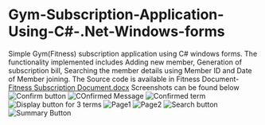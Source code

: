 # Gym-Subscription-Application-Using-C#-.Net-Windows-forms
Simple Gym(Fitness) subscription application using C# windows forms. The functionality implemented includes Adding new member, Generation of subscription bill, Searching the member details using Member ID and Date of Member joining.
The Source code is available in Fitness Document-[Fitness Subscription Document.docx](https://github.com/AdarshRajaramHegde/Gym-Subscription-Application-Using-C-.Net-Windows-forms/files/6003890/Fitness.Subscription.Document.docx)
Screenshots can be found below
![Confirm button](https://user-images.githubusercontent.com/76851960/108381287-92e4cf00-71ff-11eb-8e8f-8ff84c626f84.PNG)
![COnfirmed Message](https://user-images.githubusercontent.com/76851960/108381290-937d6580-71ff-11eb-9eda-71d5927e4b53.PNG)
![Confirmed term](https://user-images.githubusercontent.com/76851960/108381291-937d6580-71ff-11eb-86b0-a5ccc9a10f4d.PNG)
![Display button for 3 terms](https://user-images.githubusercontent.com/76851960/108381292-9415fc00-71ff-11eb-922d-82ed6db18b36.PNG)
![Page1](https://user-images.githubusercontent.com/76851960/108381293-9415fc00-71ff-11eb-9cd3-933777b5c9b4.PNG)
![Page2](https://user-images.githubusercontent.com/76851960/108381295-9415fc00-71ff-11eb-9b80-d431aaac76a2.PNG)
![Search button](https://user-images.githubusercontent.com/76851960/108381296-94ae9280-71ff-11eb-8ddf-40efd9a63fea.PNG)
![Summary Button](https://user-images.githubusercontent.com/76851960/108381298-94ae9280-71ff-11eb-949e-0ee6c5600f29.PNG)


